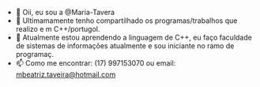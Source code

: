 - 👋 Oii, eu sou a @Maria-Tavera
- 👀 Ultimamamente tenho compartilhado os programas/trabalhos que realizo  e m  C++/portugol.
- 🌱 Atualmente estou aprendendo a linguagem de C++, eu faço faculdade de  sistemas de informações atualmente e sou iniciante no ramo de programaç.
- 📫 Como me encontrar: (17) 997153070 ou email: mbeatriz.taveira@hotmail.com

<!---
Maria-Taveira/Maria-Taveira is a ✨ special ✨ repository because its `README.md` (this file) appears on your GitHub profile.
You can click the Preview link to take a look at your changes.
--->

